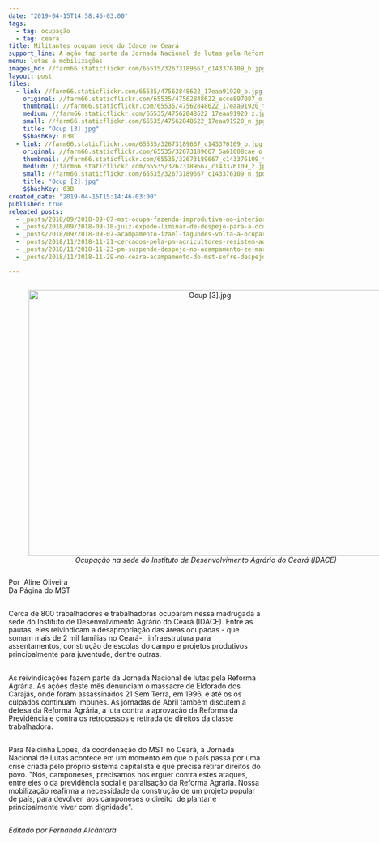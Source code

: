 ```yaml
---
date: "2019-04-15T14:58:46-03:00"
tags:
  - tag: ocupação
  - tag: ceará
title: Militantes ocupam sede do Idace no Ceará
support_line: A ação faz parte da Jornada Nacional de lutas pela Reforma Agrária que acontece no mês abril
menu: lutas e mobilizações
images_hd: //farm66.staticflickr.com/65535/32673189667_c143376109_b.jpg
layout: post
files:
  - link: //farm66.staticflickr.com/65535/47562848622_17eaa91920_b.jpg
    original: //farm66.staticflickr.com/65535/47562848622_ecce897087_o.jpg
    thumbnail: //farm66.staticflickr.com/65535/47562848622_17eaa91920_t.jpg
    medium: //farm66.staticflickr.com/65535/47562848622_17eaa91920_z.jpg
    small: //farm66.staticflickr.com/65535/47562848622_17eaa91920_n.jpg
    title: "Ocup [3].jpg"
    $$hashKey: 038
  - link: //farm66.staticflickr.com/65535/32673189667_c143376109_b.jpg
    original: //farm66.staticflickr.com/65535/32673189667_5a61008cae_o.jpg
    thumbnail: //farm66.staticflickr.com/65535/32673189667_c143376109_t.jpg
    medium: //farm66.staticflickr.com/65535/32673189667_c143376109_z.jpg
    small: //farm66.staticflickr.com/65535/32673189667_c143376109_n.jpg
    title: "Ocup [2].jpg"
    $$hashKey: 03B
created_date: "2019-04-15T15:14:46-03:00"
published: true
releated_posts:
  - _posts/2018/09/2018-09-07-mst-ocupa-fazenda-improdutiva-no-interior-de-sp.md
  - _posts/2018/09/2018-09-18-juiz-expede-liminar-de-despejo-para-a-ocupacao-de-fazenda-em-sao-paulo.md
  - _posts/2018/09/2018-09-07-acampamento-izael-fagundes-volta-a-ocupar-a-fazenda-lageado-em-itaporanga.md
  - _posts/2018/11/2018-11-21-cercados-pela-pm-agricultores-resistem-ao-despejo-de-150-familias-em-limoeiro-ce.md
  - _posts/2018/11/2018-11-23-pm-suspende-despejo-no-acampamento-ze-maria-do-tome-e-familias-seguem-na-resistencia.md
  - _posts/2018/11/2018-11-29-no-ceara-acampamento-do-mst-sofre-despejo.md

---
```

<div style="text-align:center">
<figure class="image" style="display:inline-block"><img alt="Ocup [3].jpg" height="525" src="//farm66.staticflickr.com/65535/47562848622_17eaa91920_b.jpg" width="700" />
<figcaption><em>Ocupa&ccedil;&atilde;o na sede do Instituto de Desenvolvimento Agr&aacute;rio do Cear&aacute; (IDACE)</em></figcaption>
</figure>
</div>

<p>Por&nbsp; Aline Oliveira<br />
Da P&aacute;gina do MST<br />
&nbsp;</p>

<p>Cerca de 800 trabalhadores e trabalhadoras ocuparam nessa madrugada a sede do Instituto de Desenvolvimento Agr&aacute;rio do Cear&aacute; (IDACE). Entre as pautas, eles reivindicam a desapropria&ccedil;&atilde;o das &aacute;reas ocupadas - que somam mais de 2 mil fam&iacute;lias no Cear&aacute;-,&nbsp; infraestrutura para assentamentos, constru&ccedil;&atilde;o de escolas do campo e projetos produtivos principalmente para juventude, dentre outras.<br />
&nbsp;</p>

<p>As reivindica&ccedil;&otilde;es fazem parte da Jornada Nacional de lutas pela Reforma Agr&aacute;ria. As a&ccedil;&otilde;es deste m&ecirc;s denunciam o massacre de Eldorado dos Caraj&aacute;s, onde foram assassinados 21 Sem Terra, em 1996, e at&eacute; os os culpados continuam impunes. As jornadas de Abril tamb&eacute;m discutem a defesa da Reforma Agr&aacute;ria, a luta contra a aprova&ccedil;&atilde;o da Reforma da Previd&ecirc;ncia e contra os retrocessos e retirada de direitos da classe trabalhadora.<br />
&nbsp;</p>

<p>Para Neidinha Lopes, da coordena&ccedil;&atilde;o do MST no Cear&aacute;, a Jornada Nacional de Lutas acontece em um momento em que o pa&iacute;s passa por uma crise criada pelo pr&oacute;prio sistema capitalista e que precisa retirar direitos do povo. &quot;N&oacute;s, camponeses, precisamos nos erguer contra estes ataques, entre eles o da previd&ecirc;ncia social e paralisa&ccedil;&atilde;o da Reforma Agr&aacute;ria. Nossa mobiliza&ccedil;&atilde;o reafirma a necessidade da constru&ccedil;&atilde;o de um projeto popular de pa&iacute;s, para devolver&nbsp; aos camponeses o direito&nbsp; de plantar e principalmente viver com dignidade&quot;.<br />
&nbsp;</p>

<p><em>Editado por Fernanda Alc&acirc;ntara</em></p>

<p>
<style type="text/css">p { margin-bottom: 0.25cm; line-height: 115%; }
</style>
</p>
